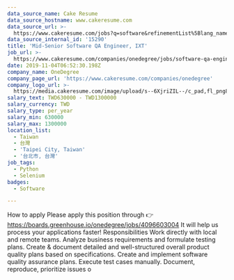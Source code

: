 ```yaml
---
data_source_name: Cake Resume
data_source_hostname: www.cakeresume.com
data_source_url: >-
  https://www.cakeresume.com/jobs?q=software&refinementList%5Blang_name%5D%5B0%5D=English&refinementList%5Bsalary_type%5D=per_year&range%5Bsalary_range%5D%5Bmin%5D=1000000&page=2
data_source_internal_id: '15290'
title: 'Mid-Senior Software QA Engineer, IXT'
job_url: >-
  https://www.cakeresume.com/companies/onedegree/jobs/software-qa-engineer-software-test-engineer-61a274
date: 2019-11-04T06:52:30.198Z
company_name: OneDegree
company_page_url: 'https://www.cakeresume.com/companies/onedegree'
company_logo_url: >-
  https://media.cakeresume.com/image/upload/s--6XjriZIL--/c_pad,fl_png8,h_200,w_200/v1642045226/dn9ctblwuesbjr2edfkx.png
salary_text: TWD630000 - TWD1300000
salary_currency: TWD
salary_type: per_year
salary_min: 630000
salary_max: 1300000
location_list:
  - Taiwan
  - 台灣
  - 'Taipei City, Taiwan'
  - '台北市, 台灣'
job_tags:
  - Python
  - Selenium
badges:
  - Software

---
```


How to apply Please apply this position through 👉 https://boards.greenhouse.io/onedegree/jobs/4096603004 It will help us process your applications faster! Responsibilities Work directly with local and remote teams. Analyze business requirements and formulate testing plans. Create & document detailed and well-structured overall product quality plans based on specifications. Create and implement software quality assurance plans. Execute test cases manually. Document, reproduce, prioritize issues o